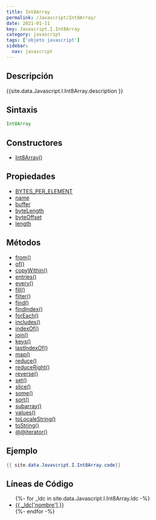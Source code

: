 ```yaml
---
title: Int8Array
permalink: /Javascript/Int8Array/
date: 2021-01-11
key: Javascript.I.Int8Array
category: javascript
tags: ['objeto javascript']
sidebar: 
  nav: javascript
---
```


## Descripción
{{site.data.Javascript.I.Int8Array.description }}

## Sintaxis
~~~javascript
Int8Array
~~~

## Constructores
* [Int8Array()](/Javascript/Int8Array/Int8Array/)

## Propiedades
* [BYTES_PER_ELEMENT](/Javascript/Int8Array/BYTES_PER_ELEMENT)
* [name](/Javascript/Int8Array/name)
* [buffer](/Javascript/Int8Array/buffer)
* [byteLength](/Javascript/Int8Array/byteLength)
* [byteOffset](/Javascript/Int8Array/byteOffset)
* [length](/Javascript/Int8Array/length)

## Métodos
* [from()](/Javascript/Int8Array/from)
* [of()](/Javascript/Int8Array/of)
* [copyWithin()](/Javascript/Int8Array/copyWithin)
* [entries()](/Javascript/Int8Array/entries)
* [every()](/Javascript/Int8Array/every)
* [fill()](/Javascript/Int8Array/fill)
* [filter()](/Javascript/Int8Array/filter)
* [find()](/Javascript/Int8Array/find)
* [findIndex()](/Javascript/Int8Array/findIndex)
* [forEach()](/Javascript/Int8Array/forEach)
* [includes()](/Javascript/Int8Array/includes)
* [indexOf()](/Javascript/Int8Array/indexOf)
* [join()](/Javascript/Int8Array/join)
* [keys()](/Javascript/Int8Array/keys)
* [lastIndexOf()](/Javascript/Int8Array/lastIndexOf)
* [map()](/Javascript/Int8Array/map)
* [reduce()](/Javascript/Int8Array/reduce)
* [reduceRight()](/Javascript/Int8Array/reduceRight)
* [reverse()](/Javascript/Int8Array/reverse)
* [set()](/Javascript/Int8Array/set)
* [slice()](/Javascript/Int8Array/slice)
* [some()](/Javascript/Int8Array/some)
* [sort()](/Javascript/Int8Array/sort)
* [subarray()](/Javascript/Int8Array/subarray)
* [values()](/Javascript/Int8Array/values)
* [toLocaleString()](/Javascript/Int8Array/toLocaleString)
* [toString()](/Javascript/Int8Array/toString)
* [@@iterator()](/Javascript/Int8Array/@@iterator)

## Ejemplo
~~~java
{{ site.data.Javascript.I.Int8Array.code}}
~~~

## Líneas de Código
<ul>
{%- for _ldc in site.data.Javascript.I.Int8Array.ldc -%}
   <li>
       <a href="{{_ldc['url'] }}">{{ _ldc['nombre'] }}</a>
   </li>
{%- endfor -%}
</ul>
